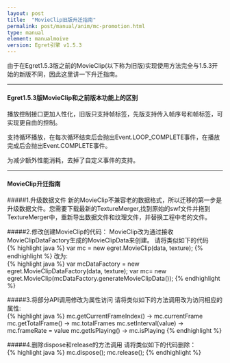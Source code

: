 ```yaml
---
layout: post
title:  "MovieClip旧版升迁指南"
permalink: post/manual/anim/mc-promotion.html
type: manual
element: manualmoive
version: Egret引擎 v1.5.3
---
```

       
由于在Egret1.5.3版之前的MovieClip(以下称为旧版)实现使用方法完全与1.5.3开始的新版不同，因此这里讲一下升迁指南。

---
#### Egret1.5.3版MovieClip和之前版本功能上的区别

播放控制接口更加人性化，旧版只支持帧标签，先版支持传入帧序号和帧标签，可实现更自由的控制。

支持循环播放，在每次循环结束后会抛出Event.LOOP_COMPLETE事件，在播放完成后会抛出Event.COMPLETE事件。

为减少额外性能消耗，去掉了自定义事件的支持。

---
#### MovieClip升迁指南

#####1.升级数据文件
新的MovieClip不兼容老的数据格式，所以迁移的第一步是升级数据文件。您需要下载最新的TextureMerger,找到原始的swf文件并拖到TextureMerger中，重新导出数据文件和纹理文件，并替换工程中老的文件。

#####2.修改创建MovieClip的代码：
MovieClip改为通过接收MovieClipDataFactory生成的MovieClipData来创建。
请将类似如下的代码          
{% highlight java %}
 var mc = new egret.MovieClip(data, texture);
{% endhighlight %}
改为:          
{% highlight java %}
var mcDataFactory = new egret.MovieClipDataFactory(data, texture);
var mc= new egret.MovieClip(mcDataFactory.generateMovieClipData());
{% endhighlight %}

#####3.将部分API调用修改为属性访问
请将类似如下的方法调用改为访问相应的属性:       
{% highlight java %}
mc.getCurrentFrameIndex() -> mc.currentFrame
mc.getTotalFrame() -> mc.totalFrames
mc.setInterval(value) -> mc.frameRate = value
mc.getIsPlaying() -> mc.isPlaying
{% endhighlight %}

#####4.删除dispose和release的方法调用
请将类似如下的代码删除：   
{% highlight java %}
mc.dispose();
mc.release();
{% endhighlight %}


